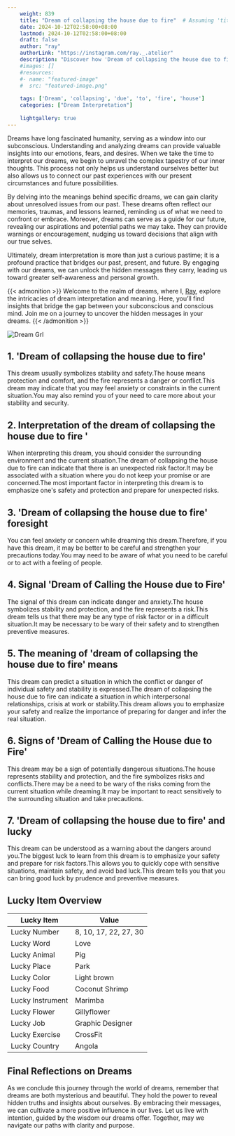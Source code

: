 ```yaml
---
    weight: 839
    title: "Dream of collapsing the house due to fire"  # Assuming 'title' column exists
    date: 2024-10-12T02:58:00+08:00
    lastmod: 2024-10-12T02:58:00+08:00
    draft: false
    author: "ray"
    authorLink: "https://instagram.com/ray._.atelier"
    description: "Discover how 'Dream of collapsing the house due to fire' can interpret your future and uncover its significant meanings in your life."
    #images: []
    #resources:
    #- name: "featured-image"
    #  src: "featured-image.png"
    
    tags: ['Dream', 'collapsing', 'due', 'to', 'fire', 'house']
    categories: ["Dream Interpretation"]
    
    lightgallery: true
---
```

    
Dreams have long fascinated humanity, serving as a window into our subconscious. Understanding and analyzing dreams can provide valuable insights into our emotions, fears, and desires. When we take the time to interpret our dreams, we begin to unravel the complex tapestry of our inner thoughts. This process not only helps us understand ourselves better but also allows us to connect our past experiences with our present circumstances and future possibilities.

By delving into the meanings behind specific dreams, we can gain clarity about unresolved issues from our past. These dreams often reflect our memories, traumas, and lessons learned, reminding us of what we need to confront or embrace. Moreover, dreams can serve as a guide for our future, revealing our aspirations and potential paths we may take. They can provide warnings or encouragement, nudging us toward decisions that align with our true selves.

Ultimately, dream interpretation is more than just a curious pastime; it is a profound practice that bridges our past, present, and future. By engaging with our dreams, we can unlock the hidden messages they carry, leading us toward greater self-awareness and personal growth.

{{< admonition >}}
Welcome to the realm of dreams, where I, [Ray](https://instagram.com/ray._.atelier), explore the intricacies of dream interpretation and meaning. Here, you’ll find insights that bridge the gap between your subconscious and conscious mind. Join me on a journey to uncover the hidden messages in your dreams.
{{< /admonition >}}

![Dream Grl](https://cdn.pixabay.com/photo/2017/11/02/03/35/gothic-2910057_1280.jpg "Dream Grl")

## 1. 'Dream of collapsing the house due to fire'
This dream usually symbolizes stability and safety.The house means protection and comfort, and the fire represents a danger or conflict.This dream may indicate that you may feel anxiety or constraints in the current situation.You may also remind you of your need to care more about your stability and security.

## 2. Interpretation of the dream of collapsing the house due to fire '
When interpreting this dream, you should consider the surrounding environment and the current situation.The dream of collapsing the house due to fire can indicate that there is an unexpected risk factor.It may be associated with a situation where you do not keep your promise or are concerned.The most important factor in interpreting this dream is to emphasize one's safety and protection and prepare for unexpected risks.

## 3. 'Dream of collapsing the house due to fire' foresight
You can feel anxiety or concern while dreaming this dream.Therefore, if you have this dream, it may be better to be careful and strengthen your precautions today.You may need to be aware of what you need to be careful or to act with a feeling of people.

## 4. Signal 'Dream of Calling the House due to Fire'
The signal of this dream can indicate danger and anxiety.The house symbolizes stability and protection, and the fire represents a risk.This dream tells us that there may be any type of risk factor or in a difficult situation.It may be necessary to be wary of their safety and to strengthen preventive measures.

## 5. The meaning of 'dream of collapsing the house due to fire' means
This dream can predict a situation in which the conflict or danger of individual safety and stability is expressed.The dream of collapsing the house due to fire can indicate a situation in which interpersonal relationships, crisis at work or stability.This dream allows you to emphasize your safety and realize the importance of preparing for danger and infer the real situation.

## 6. Signs of 'Dream of Calling the House due to Fire'
This dream may be a sign of potentially dangerous situations.The house represents stability and protection, and the fire symbolizes risks and conflicts.There may be a need to be wary of the risks coming from the current situation while dreaming.It may be important to react sensitively to the surrounding situation and take precautions.

## 7. 'Dream of collapsing the house due to fire' and lucky
This dream can be understood as a warning about the dangers around you.The biggest luck to learn from this dream is to emphasize your safety and prepare for risk factors.This allows you to quickly cope with sensitive situations, maintain safety, and avoid bad luck.This dream tells you that you can bring good luck by prudence and preventive measures.

## Lucky Item Overview
| Lucky Item          | Value              |
|---------------|--------------------|
| Lucky Number        | 8, 10, 17, 22, 27, 30  |
| Lucky Word          | Love |
| Lucky Animal        | Pig |
| Lucky Place         | Park     |
| Lucky Color         | Light brown     |
| Lucky Food          | Coconut Shrimp      |
| Lucky Instrument    | Marimba |
| Lucky Flower        | Gillyflower    |
| Lucky Job           | Graphic Designer       |
| Lucky Exercise      | CrossFit  |
| Lucky Country       | Angola    |


##  Final Reflections on Dreams

As we conclude this journey through the world of dreams, remember that dreams are both mysterious and beautiful. They hold the power to reveal hidden truths and insights about ourselves. By embracing their messages, we can cultivate a more positive influence in our lives. Let us live with intention, guided by the wisdom our dreams offer. Together, may we navigate our paths with clarity and purpose.
